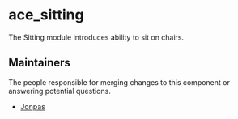 ace_sitting
===============

The Sitting module introduces ability to sit on chairs.


## Maintainers

The people responsible for merging changes to this component or answering potential questions.

- [Jonpas](https://github.com/jonpas)
